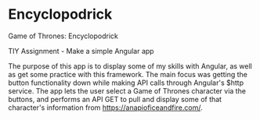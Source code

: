 # Encyclopodrick

Game of Thrones: Encyclopodrick

TIY Assignment - Make a simple Angular app

The purpose of this app is to display some of my skills with Angular, as well as get some practice with this framework. The main focus was getting the button functionality down while making API calls through Angular's $http service. The app lets the user select a Game of Thrones character via the buttons, and performs an API GET to pull and display some of that character's information from https://anapioficeandfire.com/.
